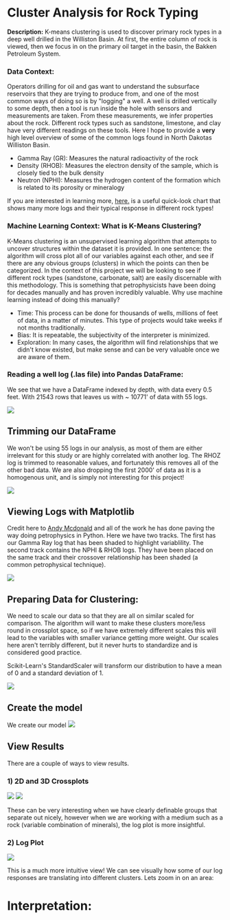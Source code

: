 # Cluster Analysis for Rock Typing

**Description:** K-means clustering is used to discover primary rock types in a deep well drilled in the Williston Basin. At first, the entire column of rock is viewed, 
then we focus in on the primary oil target in the basin, the Bakken Petroleum System.

### Data Context: 
Operators drilling for oil and gas want to understand the subsurface reservoirs that they are trying to produce from, and one of the most common ways of doing so is by "logging" a 
well. A well is drilled vertically to some depth, then a tool is run inside the hole with sensors and measurements are taken. From these measurements, we infer properties about
the rock. Different rock types such as sandstone, limestone, and clay have very different readings on these tools. Here I hope to provide a **very** high level overview of 
some of the common logs found in North Dakotas Williston Basin. 

- Gamma Ray (GR): Measures the natural radioactivity of the rock
- Density (RHOB): Measures the electron density of the sample, which is closely tied to the bulk density
- Neutron (NPHI): Measures the hydrogen content of the formation which is related to its porosity or mineralogy

If you are interested in learning more, <a href="johnodonnell123.github.io/images/Cluster/Atlas_of_Log_Responses_Atlas_of_Log_Resp.pdf" target="_blank">here.</a> is a useful quick-look chart that shows many more logs and their typical response in different rock types!

### Machine Learning Context: What is K-Means Clustering?
K-Means clustering is an unsupervised learning algorithm that attempts to uncover structures within the dataset it is provided. In one sentence: the algorithm will cross plot all of our variables against each other, and see if there are any obvious groups (clusters) in which the points can then be categorized. In the context of this project we will be looking to see if different rock types (sandstone, carbonate, salt) are easily discernable with this methodology. This is something that petrophysicists have been doing for decades manually and has proven incredibly valuable. Why use machine learning instead of doing this manually?

- Time: This process can be done for thousands of wells, millions of feet of data, in a matter of minutes. This type of projects would take weeks if not months traditionally.
- Bias: It is repeatable, the subjectivity of the interpreter is minimized. 
- Exploration: In many cases, the algorithm will find relationships that we didn't know existed, but make sense and can be very valuable once we are aware of them. 


### Reading a well log (.las file) into  Pandas DataFrame:
We see that we have a DataFrame indexed by depth, with data every 0.5 feet. With 21543 rows that leaves us with ~ 10771' of data with 55 logs. 

<img src="images/Cluster/Las Import.PNG?raw=true"/>

## Trimming our DataFrame
We won't be using 55 logs in our analysis, as most of them are either irrelevant for this study or are highly correlated with another log.
The RHOZ log is trimmed to reasonable values, and fortunately this removes all of the other bad data. 
We are also dropping the first 2000' of data as it is a homogenous unit, and is simply not interesting for this project!

<img src="images/Cluster/DataFrame Clean.PNG?raw=true"/>

## Viewing Logs with Matplotlib
Credit here to [Andy Mcdonald](http://andymcdonald.scot/python-and-petrophysics) and all of the work he has done paving the way doing petrophysics in Python. 
Here we have two tracks. The first has our Gamma Ray log that has been shaded to highlight variablility. The second track contains the NPHI & RHOB logs. They have
been placed on the same track and their crossover relationship has been shaded (a common petrophysical technique).

<img src="images/Cluster/Log Preview.PNG?raw=true"/>

## Preparing Data for Clustering:
We need to scale our data so that they are all on similar scaled for comparison. The algorithm will want to make these clusters more/less round in crossplot space, so if we have extremely different scales this will lead to the variables with smaller variance getting more weight. Our scales here aren't terribly different, but it never hurts to standardize and is considered good practice. 

Scikit-Learn's StandardScaler will transform our distribution to have a mean of 0 and a standard deviation of 1.

<img src="images/Cluster/StandardScaler.PNG?raw=true"/>

## Create the model
We create our model
<img src="images/Cluster/Cluster Model.PNG?raw=true"/>

## View Results
There are a couple of ways to view results. 

### 1) 2D and 3D Crossplots
<img src="images/Cluster/2D Crossplot.PNG?raw=true"/>
<img src="images/Cluster/3D Crossplot.PNG?raw=true"/>

These can be very interesting when we have clearly definable groups that separate out nicely, however when we are working with a medium such as a rock (variable combination of minerals), the log plot is more insightful.

### 2) Log Plot
<img src="images/Cluster/Log Preview Cluster.PNG?raw=true"/>

This is a much more intuitive view! We can see visually how some of our log responses are translating into different clusters. Lets zoom in on an area:

# Interpretation:




















